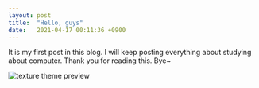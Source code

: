 ```yaml
---
layout: post
title:  "Hello, guys"
date:   2021-04-17 00:11:36 +0900
---
```

It is my first post in this blog. I will keep posting everything about studying about computer. Thank you for reading this. Bye~

![texture theme preview](https://miro.medium.com/max/2048/1*OohqW5DGh9CQS4hLY5FXzA.png)


<!--
Check out the [Jekyll docs][jekyll-docs] for more info on how to get the most out of Jekyll. File all bugs/feature requests at [Jekyll’s GitHub repo][jekyll-gh]. If you have questions, you can ask them on [Jekyll Talk][jekyll-talk].

[jekyll-docs]: https://jekyllrb.com/docs/home
[jekyll-gh]:   https://github.com/jekyll/jekyll
[jekyll-talk]: https://talk.jekyllrb.com/
-->